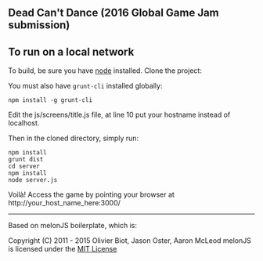 Dead Can't Dance (2016 Global Game Jam submission)
------------------------------------------------------------------------------

## To run on a local network

To build, be sure you have [node](http://nodejs.org) installed. Clone the project:

You must also have `grunt-cli` installed globally:

    npm install -g grunt-cli

Edit the js/screens/title.js file, at line 10 put your hostname instead of localhost.

Then in the cloned directory, simply run:

    npm install
    grunt dist
    cd server
    npm install
    node server.js

Voilà! Access the game by pointing your browser at http://your_host_name_here:3000/


-------------------------------------------------------------------------------

Based on melonJS boilerplate, which is:

Copyright (C) 2011 - 2015 Olivier Biot, Jason Oster, Aaron McLeod
melonJS is licensed under the [MIT License](http://www.opensource.org/licenses/mit-license.php)

